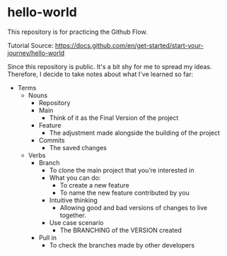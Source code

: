 # hello-world
This repository is for practicing the Github Flow.

Tutorial Source: https://docs.github.com/en/get-started/start-your-journey/hello-world

Since this repository is public. It's a bit shy for me to spread my ideas. Therefore, I decide to take notes about what I've learned so far:
- Terms
    - Nouns
        - Repository
        - Main
            - Think of it as the Final Version of the project
        - Feature
            - The adjustment made alongside the building of the project
        - Commits
            - The saved changes
    - Verbs 
        - Branch
            - To clone the main project that you’re interested in 
            - What you can do:
                - To create a new feature
                - To name the new feature contributed by you
            - Intuitive thinking
                - Allowing good and bad versions of changes to live together.
            - Use case scenario
                - The BRANCHING of the VERSION created
        - Pull in 
            - To check the branches made by other developers
